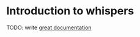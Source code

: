 # Introduction to whispers

TODO: write [great documentation](http://jacobian.org/writing/what-to-write/)
